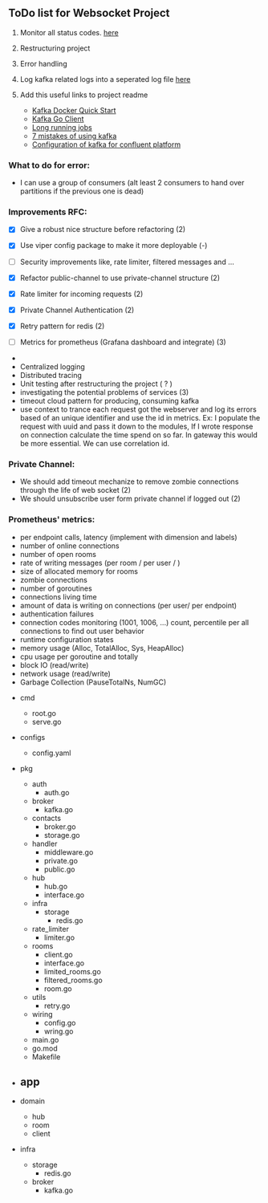 ## ToDo list for Websocket Project

1. Monitor all status
   codes. [here](https://kapeli.com/cheat_sheets/WebSocket_Status_Codes.docset/Contents/Resources/Documents/index#:~:text=1001%20indicates%20that%20an%20endpoint,navigated%20away%20from%20a%20page.)

2. Restructuring project
3. Error handling
4. Log kafka related logs into a seperated log
   file [here](https://github.com/confluentinc/librdkafka/issues/3468#issuecomment-1016289114)
5. Add this useful links to project readme
    * [Kafka Docker Quick Start](https://developer.confluent.io/quickstart/kafka-docker/)
    * [Kafka Go Client](https://docs.confluent.io/kafka-clients/go/current/overview.html#ak-go)
    * [Long running jobs](https://medium.com/codex/dealing-with-long-running-jobs-using-apache-kafka-192f053e1691)
    * [7 mistakes of using kafka](https://blog.softwaremill.com/7-mistakes-when-using-apache-kafka-44358cd9cd6)
    * [Configuration of kafka for confluent platform](https://docs.confluent.io/platform/current/installation/configuration/consumer-configs.html#max-partition-fetch-bytes)

### What to do for error:

* I can use a group of consumers (alt least 2 consumers to hand over partitions if the previous one is dead)

### Improvements RFC:

* [X] Give a robust nice structure before refactoring (2)
* [X] Use viper config package to make it more deployable (-)

* [ ] Security improvements like, rate limiter, filtered messages and ...

* [X] Refactor public-channel to use private-channel structure (2)
* [X] Rate limiter for incoming requests (2)
* [X] Private Channel Authentication (2)
* [X] Retry pattern for redis (2)
* [ ] Metrics for prometheus (Grafana dashboard and integrate) (3)

*
* Centralized logging
* Distributed tracing
* Unit testing after restructuring the project ( ? )
* investigating the potential problems of services (3)
* timeout cloud pattern for producing, consuming kafka
* use context to trance each request got the webserver and log its errors based of an unique identifier
  and use the id in metrics. Ex: I populate the request with uuid and pass it down to the modules, If I wrote
  response on connection calculate the time spend on so far. In gateway this would be more essential. We can use
  correlation id.

### Private Channel:

* We should add timeout mechanize to remove zombie connections through the life of web socket (2)
* We should unsubscribe user form private channel if logged out (2)

### Prometheus' metrics:

* per endpoint calls, latency  (implement with dimension and labels)
* number of online connections
* number of open rooms
* rate of writing messages (per room / per user / )
* size of allocated memory for rooms
* zombie connections
* number of goroutines
* connections living time
* amount of data is writing on connections (per user/ per endpoint)
* authentication failures
* connection codes monitoring (1001, 1006, ...) count, percentile per all connections to find out user behavior
* runtime configuration states
* memory usage (Alloc, TotalAlloc, Sys, HeapAlloc)
* cpu usage per goroutine and totally
* block IO (read/write)
* network usage (read/write)
* Garbage Collection (PauseTotalNs, NumGC)

- cmd
  - root.go
  - serve.go
- configs
  - config.yaml
- pkg
  - auth
    - auth.go
  - broker
    - kafka.go
  - contacts
    - broker.go
    - storage.go
  - handler
    - middleware.go
    - private.go
    - public.go
  - hub
    - hub.go
    - interface.go
  - infra
    - storage
      - redis.go
  - rate_limiter
      - limiter.go 
  - rooms
    - client.go
    - interface.go
    - limited_rooms.go
    - filtered_rooms.go
    - room.go
  - utils
    - retry.go
  - wiring
    - config.go
    - wring.go
  - main.go
  - go.mod
  - Makefile



- app
  - 
- domain
  - hub
  - room
  - client
- infra
  - storage
    - redis.go
  - broker
    - kafka.go